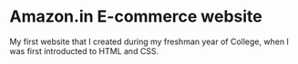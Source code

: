# Amazon.in E-commerce website
My first website that I created during my freshman year of College, when I was first introducted to HTML and CSS.
